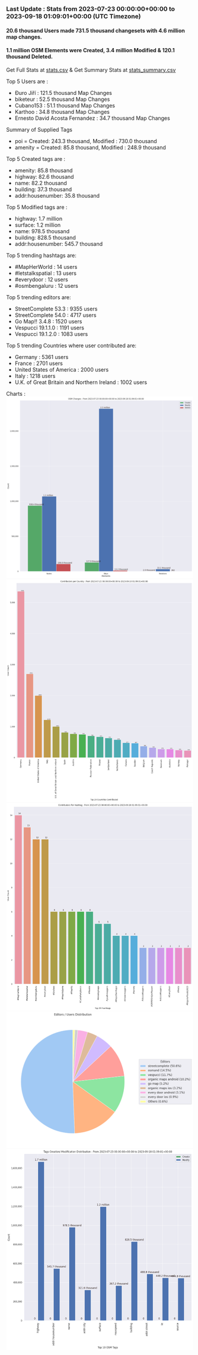 ### Last Update : Stats from 2023-07-23 00:00:00+00:00 to 2023-09-18 01:09:01+00:00 (UTC Timezone)

#### 20.6 thousand Users made 731.5 thousand changesets with 4.6 million map changes.
#### 1.1 million OSM Elements were Created, 3.4 million Modified & 120.1 thousand Deleted.
Get Full Stats at [stats.csv](/stats/fieldmappers/Weekly/stats.csv)
 & Get Summary Stats at [stats_summary.csv](/stats/fieldmappers/Weekly/stats_summary.csv)

Top 5 Users are : 
- Đuro Jiří : 121.5 thousand Map Changes
- biketeur : 52.5 thousand Map Changes
- Cubano153 : 51.1 thousand Map Changes
- Karthoo : 34.8 thousand Map Changes
- Ernesto David Acosta Fernandez : 34.7 thousand Map Changes

Summary of Supplied Tags
- poi = Created: 243.3 thousand, Modified : 730.0 thousand
- amenity = Created: 85.8 thousand, Modified : 248.9 thousand


Top 5 Created tags are :
- amenity: 85.8 thousand
- highway: 82.6 thousand
- name: 82.2 thousand
- building: 37.3 thousand
- addr:housenumber: 35.8 thousand


Top 5 Modified tags are :
- highway: 1.7 million
- surface: 1.2 million
- name: 978.5 thousand
- building: 828.5 thousand
- addr:housenumber: 545.7 thousand


Top 5 trending hashtags are:
- #MapHerWorld : 14 users
- #letstalkspatial : 13 users
- #everydoor : 12 users
- #osmbengaluru : 12 users


Top 5 trending editors are:
- StreetComplete 53.3 : 9355 users
- StreetComplete 54.0 : 4717 users
- Go Map!! 3.4.8 : 1520 users
- Vespucci 19.1.1.0 : 1191 users
- Vespucci 19.1.2.0 : 1083 users


Top 5 trending Countries where user contributed are:
- Germany : 5361 users
- France : 2701 users
- United States of America : 2000 users
- Italy : 1218 users
- U.K. of Great Britain and Northern Ireland : 1002 users


 Charts : 
![Alt text](./stats_osm_changes.png) 
![Alt text](./stats_users_per_country.png) 
![Alt text](./stats_users_per_hashtag.png) 
![Alt text](./stats_editors_pie_chart.png) 
![Alt text](./stats_tags.png) 
